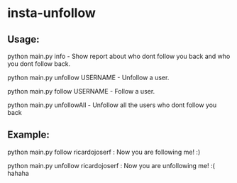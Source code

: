 # insta-unfollow

## Usage: 

python main.py info - Show report about who dont follow you back and who you dont follow back.

python main.py unfollow USERNAME - Unfollow a user.

python main.py follow USERNAME - Follow a user. 

python main.py unfollowAll - Unfollow all the users who dont follow you back


## Example:

python main.py follow ricardojoserf : Now you are following me! :)

python main.py unfollow ricardojoserf : Now you are unfollowing me! :( hahaha



